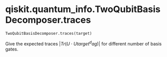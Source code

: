 # qiskit.quantum\_info.TwoQubitBasisDecomposer.traces

`TwoQubitBasisDecomposer.traces(target)`

Give the expected traces $|Tr(U \cdot Utarget^dag)|$ for different number of basis gates.
